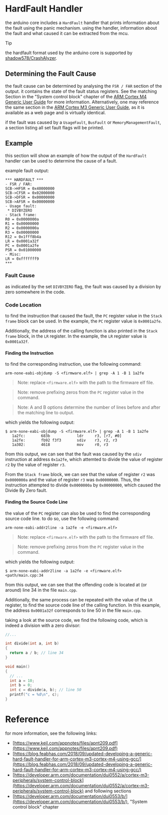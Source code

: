# HardFault Handler

the arduino core includes a `HardFault` handler that prints information about the fault using the panic mechanism.
using the handler, information about the fault and what caused it can be extracted from the mcu.

> [!TIP]
> the hardfault format used by the arduino core is supported by [shadow578/CrashAlyzer](https://github.com/shadow578/CrashAlyzer/).


## Determining the Fault Cause

the fault cause can be determined by analysing the `FSR / FAR` section of the output.
it contains the state of the fault status registers.
See the matching Section in the "System control block" chapter of the [ARM Cortex M4 Generic User Guide](https://developer.arm.com/documentation/dui0553/b/) for more information.
Alternatively, one may reference the same section in the [ARM Cortex M3 Generic User Guide](https://developer.arm.com/documentation/dui0552/a/cortex-m3-peripherals/system-control-block), as it is available as a web page and is virtually identical.

if the fault was caused by a `UsageFault`, `BusFault` or `MemoryManagementFault`, a section listing all set fault flags will be printed.

## Example

this section will show an example of how the output of the `HardFault` handler can be used to determine the cause of a fault.

example fault output:

```
*** HARDFAULT ***
- FSR / FAR:
SCB->HFSR = 0x40000000
SCB->CFSR = 0x02000000
SCB->DFSR = 0x00000000
SCB->AFSR = 0x00000000
- Usage fault:
 * DIVBYZERO
- Stack frame:
R0 = 0x0000000a
R1 = 0x00000000
R2 = 0x0000000a
R3 = 0x00000000
R12 = 0x1fff8b4a
LR = 0x0001a32f
PC = 0x0001a2fe
PSR = 0x01000000
- Misc:
LR = 0xfffffff9
***
```

### Fault Cause

as indicated by the set `DIVBYZERO` flag, the fault was caused by a division by zero somewhere in the code.

### Code Location

to find the instruction that caused the fault, the `PC` register value in the `Stack frame` block can be used.
In the example, the `PC` register value is `0x0001a2fe`.

Additionally, the address of the calling function is also printed in the `Stack frame` block, in the `LR` register.
In the example, the `LR` register value is `0x0001a32f`.

#### Finding the Instruction

to find the corresponding instruction, use the following command:

```
arm-none-eabi-objdump -S <firmware.elf> | grep -A 1 -B 1 1a2fe
```

> Note: replace `<firmware.elf>` with the path to the firmware elf file.

> Note: remove prefixing zeros from the `PC` register value in the command.

> Note: A and B options determine the number of lines before and after the matching line to output.

which yields the following output:

```
$ arm-none-eabi-objdump -S <firmware.elf> | grep -A 1 -B 1 1a2fe
   1a2fc:       683b            ldr     r3, [r7, #0]
   1a2fe:       fb92 f3f3       sdiv    r3, r2, r3
   1a302:       4618            mov     r0, r3
```

from this output, we can see that the fault was caused by the `sdiv` instruction at address `0x1a2fe`, which attemted to divide the value of register `r2` by the value of register `r3`.

From the `Stack frame` block, we can see that the value of register `r2` was `0x0000000a` and the value of register `r3` was `0x00000000`.
Thus, the instruction attempted to divide `0x0000000a` by `0x00000000`, which caused the Divide By Zero fault.

#### Finding the Source Code Line

the value of the `PC` register can also be used to find the corresponding source code line.
to do so, use the following command:

```
arm-none-eabi-addr2line -a 1a2fe -e <firmware.elf>
```

> Note: replace `<firmware.elf>` with the path to the firmware elf file.

> Note: remove prefixing zeros from the `PC` register value in the command.

which yields the following output:

```
$ arm-none-eabi-addr2line -a 1a2fe -e <firmware.elf>
<path/main.cpp:34
```

from this output, we can see that the offending code is located at (or around) line 34 in the file `main.cpp`.

Additionally, the same process can be repeated with the value of the `LR` register, to find the source code line of the calling function.
In this example, the address `0x0001a32f` corresponds to line 50 in the file `main.cpp`.

taking a look at the source code, we find the following code, which is indeed a division with a zero divisor:

```cpp
//...

int divide(int a, int b)
{
  return a / b; // line 34
}

void main()
{
  // ...
  int a = 10;
  int b = 0;
  int c = divide(a, b); // line 50
  printf("c = %d\n", c);
}
```

# Reference

for more information, see the following links:

- [https://www.keil.com/appnotes/files/apnt209.pdf](https://www.keil.com/appnotes/files/apnt209.pdf)
- [https://blog.feabhas.com/2018/09/updated-developing-a-generic-hard-fault-handler-for-arm-cortex-m3-cortex-m4-using-gcc/](https://blog.feabhas.com/2018/09/updated-developing-a-generic-hard-fault-handler-for-arm-cortex-m3-cortex-m4-using-gcc/)
- [https://developer.arm.com/documentation/dui0552/a/cortex-m3-peripherals/system-control-block](https://developer.arm.com/documentation/dui0552/a/cortex-m3-peripherals/system-control-block) and following sections
- [https://developer.arm.com/documentation/dui0553/b/](https://developer.arm.com/documentation/dui0553/b/), "System control block" chapter
